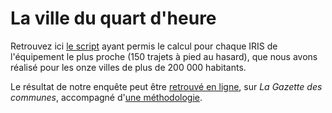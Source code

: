 # La ville du quart d'heure

Retrouvez ici [le script](./quartdheure.r) ayant permis le calcul pour chaque IRIS de l'équipement le plus proche (150 trajets à pied au hasard), que nous avons réalisé pour les onze villes de plus de 200 000 habitants.

Le résultat de notre enquête peut être [retrouvé en ligne](https://www.lagazettedescommunes.com/694421/la-ville-du-quart-dheure-a-la-recherche-du-temps-perdu/), sur *La Gazette des communes*, accompagné d'[une méthodologie](https://www.lagazettedescommunes.com/693419).